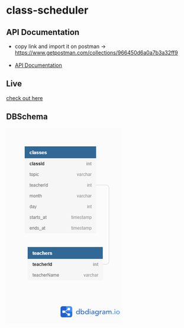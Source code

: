 # class-scheduler
## API Documentation
* copy link and import it on postman -> https://www.getpostman.com/collections/966450d6a0a7b3a32ff9 <br></br>
* [API Documentation](https://www.getpostman.com/collections/966450d6a0a7b3a32ff9)
## Live 
 [check out here](https://qscheduler.herokuapp.com/)
## DBSchema
![alt text](https://github.com/rahulyadav150/class-scheduler/blob/main/dbSchema/Untitled.png?raw=true)
 

